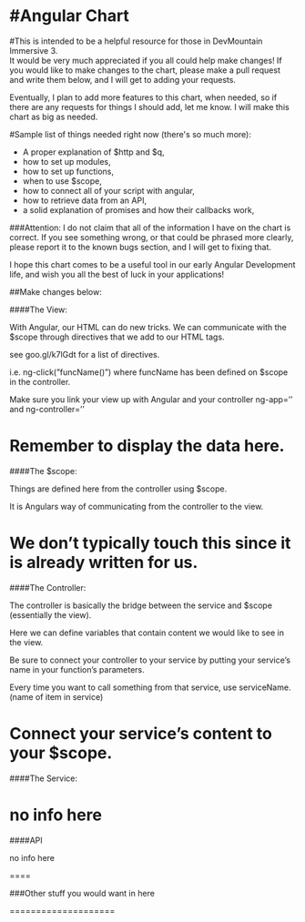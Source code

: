 #Angular Chart
=====

#This is intended to be a helpful resource for those in DevMountain Immersive 3.  
It would be very much appreciated if you all could help make changes! 
If you would like to make changes to the chart, please make a pull request and write them below, and I will get to adding your requests.

Eventually, I plan to add more features to this chart, when needed, so if there are any requests for things I should add, let me know.  I will make this chart as big as needed.


#Sample list of things needed right now (there's so much more):
* A proper explanation of $http and $q,
* how to set up modules,
* how to set up functions,
* when to use $scope,
* how to connect all of your script with angular,
* how to retrieve data from an API,
* a solid explanation of promises and how their callbacks work,




###Attention: 
I do not claim that all of the information I have on the chart is correct.  If you see something wrong, or that could be phrased more clearly, please report it to the known bugs section, and I will get to fixing that.  


I hope this chart comes to be a useful tool in our early Angular Development life, and wish you all the best of luck in your applications!






##Make changes below:


####The View:

With Angular, our HTML can do new tricks.  We can communicate with the $scope through
directives that we add to our HTML tags.

see goo.gl/k7lGdt 
for a list of directives.

i.e. ng-click(”funcName()”)
where funcName has been defined on $scope in 
the controller.

Make sure you link your view up with Angular and your controller
ng-app=’’ and ng-controller=’’

Remember to display the data here.
====




####The $scope:

Things are defined here from the controller using $scope.

It is Angulars way of
communicating from the
controller to the view.

We don’t typically touch this since it is already written for us.
====



####The Controller:

The controller is basically 
the bridge 
between the service and $scope (essentially the view).

Here we can define variables that contain content we would like to see in the view.


Be sure to connect your
controller to your service by putting your service’s name in your function’s parameters.

Every time you want to call something from that service, use serviceName.(name of item in service)

Connect your service’s content to your $scope.
====




####The Service:

no info here
====



####API

no info here

====





###Other stuff you would want in here












====================
